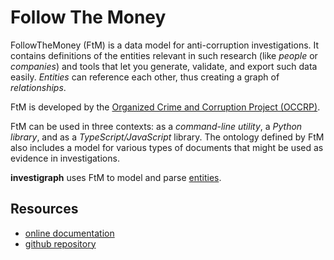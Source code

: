 # Follow The Money

FollowTheMoney (FtM) is a data model for anti-corruption investigations. It contains definitions of the entities relevant in such research (like *people* or *companies*) and tools that let you generate, validate, and export such data easily. *Entities* can reference each other, thus creating a graph of *relationships*.

FtM is developed by the [Organized Crime and Corruption Project (OCCRP)](https://occrp.org).

FtM can be used in three contexts: as a *command-line utility*, a *Python library*, and as a *TypeScript/JavaScript* library. The ontology defined by FtM also includes a model for various types of documents that might be used as evidence in investigations.

**investigraph** uses FtM to model and parse [entities](../concepts/entity.md).

## Resources

- [online documentation](https://followthemoney.tech)
- [github repository](https://github.com/alephdata/followthemoney)

